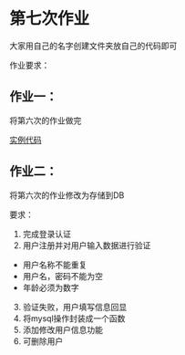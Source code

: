# 第七次作业 
       
大家用自己的名字创建文件夹放自己的代码即可      
       
作业要求：

## 作业一：

将第六次的作业做完

[实例代码](https://github.com/51reboot/actual_07_homework/tree/master/06/kk)

## 作业二：

将第六次的作业修改为存储到DB

要求：

1. 完成登录认证
2. 用户注册并对用户输入数据进行验证

+ 用户名称不能重复
+ 用户名，密码不能为空
+ 年龄必须为数字

3. 验证失败，用户填写信息回显
4. 将mysql操作封装成一个函数
5. 添加修改用户信息功能
6. 可删除用户
